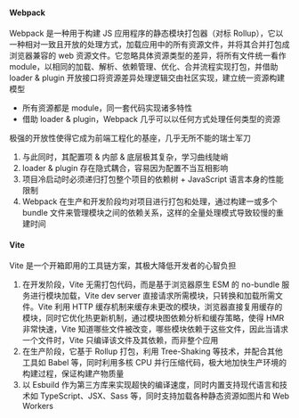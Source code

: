 #### Webpack

Webpack 是一种用于构建 JS 应用程序的静态模块打包器（对标 Rollup），它以一种相对一致且开放的处理方式，加载应用中的所有资源文件，并将其合并打包成浏览器兼容的 web 资源文件。它忽略具体资源类型的差异，将所有文件统一看作 module，以相同的加载、解析、依赖管理、优化、合并流程实现打包，并借助 loader & plugin 开放接口将资源差异处理逻辑交由社区实现，建立统一资源构建模型

- 所有资源都是 module，同一套代码实现诸多特性
- 借助 loader & plugin，Webpack 几乎可以以任何方式处理任何类型的资源

极强的开放性使得它成为前端工程化的基座，几乎无所不能的瑞士军刀

1. 与此同时，其配置项 & 内部 & 底层极其复杂，学习曲线陡峭
2. loader & plugin 存在隐式耦合，容易因为配置不当互相影响
3. 项目冷启动时必须递归打包整个项目的依赖树 + JavaScript 语言本身的性能限制
4. Webpack 在生产和开发阶段均对项目进行打包和处理，通过构建一或多个 bundle 文件来管理模块之间的依赖关系，这样的全量处理模式导致较慢的重建时间

#### Vite

Vite 是一个开箱即用的工具链方案，其极大降低开发者的心智负担

1. 在开发阶段，Vite 无需打包代码，而是基于浏览器原生 ESM 的 no-bundle 服务进行模块加载，Vite dev server 直接请求所需模块，只转换和加载所需文件。Vite 利用 HTTP 缓存机制来缓存未更改的模块，浏览器直接复用缓存的模块，同时它优化热更新机制，通过模块图依赖分析和缓存策略，使得 HMR 非常快速，Vite 知道哪些文件被改变，哪些模块依赖于这些文件，因此当请求一个文件时，Vite 只编译该文件及其依赖，而非整个应用
2. 在生产阶段，它基于 Rollup 打包，利用 Tree-Shaking 等技术，并配合其他工具如 Babel 等，同时利用多核 CPU 并行压缩代码，极大地加快生产环境的构建过程，保证构建产物质量
3. 以 Esbuild 作为第三方库来实现超快的编译速度，同时内置支持现代语言和技术如 TypeScript、JSX、Sass 等，同时支持加载各种静态资源如图片和 Web Workers
